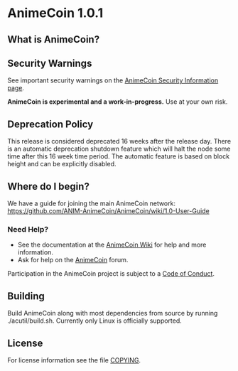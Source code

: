 AnimeCoin 1.0.1
=============

What is AnimeCoin?
--------------


Security Warnings
-----------------

See important security warnings on the
[AnimeCoin Security Information page](http://anime-coin.com/).

**AnimeCoin is experimental and a work-in-progress.** Use at your own risk.

Deprecation Policy
------------------

This release is considered deprecated 16 weeks after the release day. There
is an automatic deprecation shutdown feature which will halt the node some
time after this 16 week time period. The automatic feature is based on block
height and can be explicitly disabled.

Where do I begin?
-----------------
We have a guide for joining the main AnimeCoin network:
https://github.com/ANIM-AnimeCoin/AnimeCoin/wiki/1.0-User-Guide

### Need Help?

* See the documentation at the [AnimeCoin Wiki](https://github.com/ANIM-AnimeCoin/AnimeCoin/wiki)
  for help and more information.
* Ask for help on the [AnimeCoin]() forum.

Participation in the AnimeCoin project is subject to a
[Code of Conduct](code_of_conduct.md).

Building
--------

Build AnimeCoin along with most dependencies from source by running
./acutil/build.sh. Currently only Linux is officially supported.

License
-------

For license information see the file [COPYING](COPYING).
